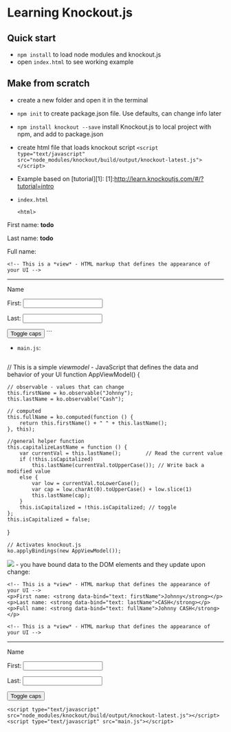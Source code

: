 # Learning Knockout.js

## Quick start

- `npm install` to load node modules and knockout.js
- open `index.html` to see working example

## Make from scratch
- create a new folder and open it in the terminal
- `npm init` to create package.json file. Use defaults, can change info later
- `npm install knockout --save` install Knockout.js to local project with npm, and add to package.json 
- create html file that loads knockout script
	`<script type="text/javascript" src="node_modules/knockout/build/output/knockout-latest.js"></script>
`
- Example based on [tutorial][1]:
[1]:http://learn.knockoutjs.com/#/?tutorial=intro
- `index.html`

	```
	<html>
<head>
    <script type="text/javascript" src="http://livejs.com/live.js"></script>
</head>
<body>
    <!-- This is a *view* - HTML markup that defines the appearance of your UI -->
    <p>First name: <strong data-bind="text: firstName">todo</strong></p>
    <p>Last name: <strong data-bind="text: lastName">todo</strong></p>
    <p>Full name: <strong data-bind="text: fullName"></strong></p>

    <!-- This is a *view* - HTML markup that defines the appearance of your UI -->
<hr>
<label>Name</label>
    <p>First: <input data-bind="value: firstName" /></p>
    <p>Last: <input data-bind="value: lastName" /></p>
    <button data-bind="click: capitalizeLastName">Toggle caps</button>
    <script type="text/javascript" src="node_modules/knockout/build/output/knockout-latest.js"></script>
    <script type="text/javascript" src="main.js"></script>
</body>
</html>
```

- `main.js`:

	<pre>
// This is a simple *viewmodel* - JavaScript that defines the data and behavior of your UI
function AppViewModel() {

    // observable - values that can change
    this.firstName = ko.observable("Johnny");
    this.lastName = ko.observable("Cash");

    // computed
    this.fullName = ko.computed(function () {
        return this.firstName() + " " + this.lastName();
    }, this);

    //general helper function
    this.capitalizeLastName = function () {
        var currentVal = this.lastName();        // Read the current value
        if (!this.isCapitalized)
            this.lastName(currentVal.toUpperCase()); // Write back a modified value
        else {
            var low = currentVal.toLowerCase();
            var cap = low.charAt(0).toUpperCase() + low.slice(1)
            this.lastName(cap);
        }
        this.isCapitalized = !this.isCapitalized; // toggle
    };
    this.isCapitalized = false;
}

	// Activates knockout.js
	ko.applyBindings(new AppViewModel());


</pre>
<img src="knockout-1.gif"/>
- you have bound data to the DOM elements and they update upon change:


    <!-- This is a *view* - HTML markup that defines the appearance of your UI -->
    <p>First name: <strong data-bind="text: firstName">Johnny</strong></p>
    <p>Last name: <strong data-bind="text: lastName">CASH</strong></p>
    <p>Full name: <strong data-bind="text: fullName">Johnny CASH</strong></p>

    <!-- This is a *view* - HTML markup that defines the appearance of your UI -->
<hr>
<label>Name</label>
<br/>
    <p>First: <input data-bind="value: firstName"></p>
    <p>Last: <input data-bind="value: lastName"></p>
    <button data-bind="click: capitalizeLastName">Toggle caps</button>
    

    <script type="text/javascript" src="node_modules/knockout/build/output/knockout-latest.js"></script>
    <script type="text/javascript" src="main.js"></script>




</body>
